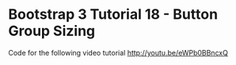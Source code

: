 Bootstrap 3 Tutorial 18 - Button Group Sizing
=============================================

Code for the following video tutorial http://youtu.be/eWPb0BBncxQ
